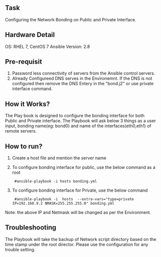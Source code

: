 Task
-----
Configuring the Network Bonding on Public and Private Interface.


Hardware Detail
---------------
OS: RHEL 7, CentOS 7
Ansible Version: 2.8

Pre-requisit
------------
1. Password less connectivity of servers from the Ansible control servers.
2. Already Configureed DNS serves in the Environemnt. If the DNS is not configured then remove the DNS Entery in the "bond.j2" or use private interface command.

How it Works?
-------------
The Play book is designed to configure the bonding interface for both Public and Private interface. 
The Playbook  will ask below 3 things as a user input, bonding name(eg: bond0) and name of the interfaces(eth0,eth1) of remote servers.


How to run?
-----------
1. Create a host file and mention the server name

2. To configure bonding interface for public, use the below command as a root

        #ansible-playbook -i hosts bonding.yml

3. To configure bonding interface for Private, use the below command

        #ansible-playbook -i  hosts  --extra-vars="type=private IP=192.168.9.2 NMASK=255.255.255.0" bonding.yml


Note: the above IP and Netmask will be changed as per the Environment.

Troubleshooting
---------------
The Playbook will  take the backup of Network script directory based on the time stamp under the root director. Please use the configuration for any trouble setting.

